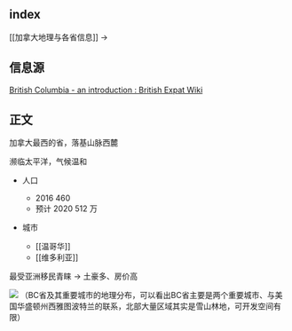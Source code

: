 ## index

[[加拿大地理与各省信息]] ->

## 信息源

[British Columbia - an introduction : British Expat Wiki](https://britishexpats.com/wiki/British_Columbia_-_an_introduction)


## 正文

加拿大最西的省，落基山脉西麓

濒临太平洋，气候温和

- 人口
	- 2016 460
	- 预计 2020 512 万

- 城市
	- [[温哥华]]
	- [[维多利亚]]

最受亚洲移民青睐 → 土豪多、房价高

![](https://picture-guan.oss-cn-hangzhou.aliyuncs.com/20230301131228.png)
（BC省及其重要城市的地理分布，可以看出BC省主要是两个重要城市、与美国华盛顿州西雅图波特兰的联系，北部大量区域其实是雪山林地，可开发空间有限）
